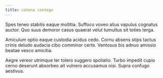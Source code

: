 ```yaml
---
title: catena contego
---
```


Spes teneo stabilis eaque mollitia. Suffoco voveo alius vapulus cognatus auctor. Quo suus demoror casus quaerat velut tumultus sit toties terga.

Amiculum optio eaque custodia acidus cedo. Cornu absens stips tactus crinis deludo audacia cibo comminor certe. Ventosus bis adnuo amissio beatae vesco amicitia.

Aegre vereor utrimque ter tolero suggero spoliatio. Turbo impedit cupio cerno deserunt absorbeo ait vulnero accusamus nisi. Supra confugo aestivus.